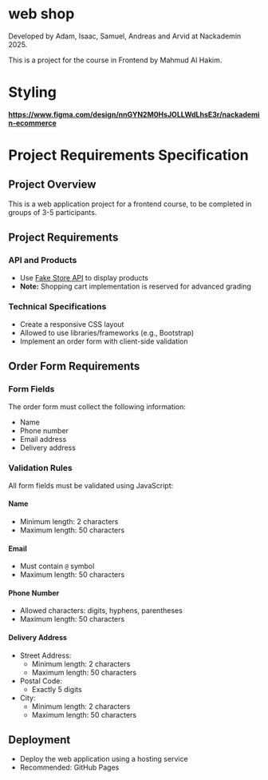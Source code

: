 # web shop

Developed by Adam, Isaac, Samuel, Andreas and Arvid at Nackademin 2025.

This is a project for the course in Frontend by Mahmud Al Hakim.


# Styling

**https://www.figma.com/design/nnGYN2M0HsJOLLWdLhsE3r/nackademin-ecommerce**


   # Project Requirements Specification

   ## Project Overview
   This is a web application project for a frontend course, to be completed in groups of 3-5 participants.

   ## Project Requirements

   ### API and Products
   - Use [Fake Store API](https://fakestoreapi.com/) to display products
   - **Note:** Shopping cart implementation is reserved for advanced grading

   ### Technical Specifications
   - Create a responsive CSS layout
   - Allowed to use libraries/frameworks (e.g., Bootstrap)
   - Implement an order form with client-side validation

   ## Order Form Requirements

   ### Form Fields
   The order form must collect the following information:
   - Name
   - Phone number
   - Email address
   - Delivery address

   ### Validation Rules
   All form fields must be validated using JavaScript:

   #### Name
   - Minimum length: 2 characters
   - Maximum length: 50 characters

   #### Email
   - Must contain `@` symbol
   - Maximum length: 50 characters

   #### Phone Number
   - Allowed characters: digits, hyphens, parentheses
   - Maximum length: 50 characters

   #### Delivery Address
   - Street Address:
     - Minimum length: 2 characters
     - Maximum length: 50 characters
   - Postal Code:
     - Exactly 5 digits
   - City:
     - Minimum length: 2 characters
     - Maximum length: 50 characters

   ## Deployment
   - Deploy the web application using a hosting service
   - Recommended: GitHub Pages
